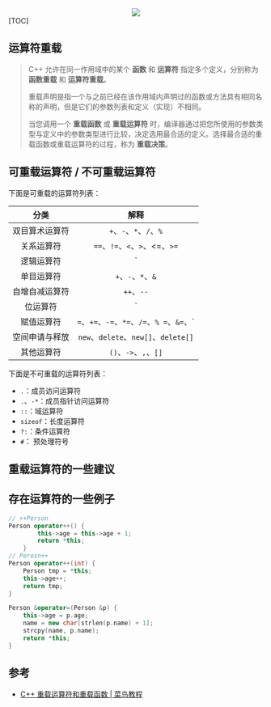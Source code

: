 <center>
<img src="https://user-images.githubusercontent.com/62458905/228889831-9d25aa6b-ac6c-43de-9a77-1812236145bb.png"/>
</center>
[TOC]

## 运算符重载

> C++ 允许在同一作用域中的某个 **函数** 和 **运算符** 指定多个定义，分别称为 **函数重载** 和 **运算符重载**。
>
> 重载声明是指一个与之前已经在该作用域内声明过的函数或方法具有相同名称的声明，但是它们的参数列表和定义（实现）不相同。
>
> 当您调用一个 **重载函数** 或 **重载运算符** 时，编译器通过把您所使用的参数类型与定义中的参数类型进行比较，决定选用最合适的定义。选择最合适的重载函数或重载运算符的过程，称为 **重载决策**。

## 可重载运算符 / 不可重载运算符

下面是可重载的运算符列表：

|      分类      |                             解释                             |
| :------------: | :----------------------------------------------------------: |
| 双目算术运算符 |                   `+`、`-`、`*`、`/`、`%`                    |
|   关系运算符   |                `==`、`!=`、`<`、`>`、<=、`>=`                |
|   逻辑运算符   |                       `|| `、`&&`、`!`                       |
|   单目运算符   |                      `+`、`-`、`*`、`&`                      |
| 自增自减运算符 |                          `++`、`--`                          |
|    位运算符    |                `|`、`&`、`~`、`^`、`<<`、`>>`                |
|   赋值运算符   | `=`、`+=`、`-=`、`*=`、`/=`、`% =`、`&=`、`|=`、`^=`、`<<=`、`>>=` |
| 空间申请与释放 |             `new`、`delete`、`new[]`、`delete[]`             |
|   其他运算符   |                    `()`、`->`、`,`、`[]`                     |

下面是不可重载的运算符列表：

-   `.`：成员访问运算符
-   `.`、`-*`：成员指针访问运算符
-   `::`：域运算符
-   `sizeof`：长度运算符
-   `?:`：条件运算符
-   `#`： 预处理符号

## 重载运算符的一些建议

## 存在运算符的一些例子

```cpp
// ++Person
Person operator++() {
        this->age = this->age + 1;
        return *this;
    }
// Perosn++
Person operator++(int) {
    Person tmp = *this;
    this->age++;
    return tmp;
}

Person &operator=(Person &p) {
    this->age = p.age;
    name = new char[strlen(p.name) + 1];
    strcpy(name, p.name);
    return *this;
}
```



## 参考

-    [C++ 重载运算符和重载函数 | 菜鸟教程](https://www.runoob.com/cplusplus/cpp-overloading.html)
